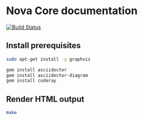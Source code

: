 # Nova Core documentation
[![Build Status](https://travis-ci.org/novalabs/core-docs.svg?branch=master)](https://travis-ci.org/novalabs/core-docs)

## Install prerequisites

```bash
sudo apt-get install -y graphviz
```

```bash
gem install asciidoctor
gem install asciidoctor-diagram
gem install coderay
```

## Render HTML output

```bash
make
```

